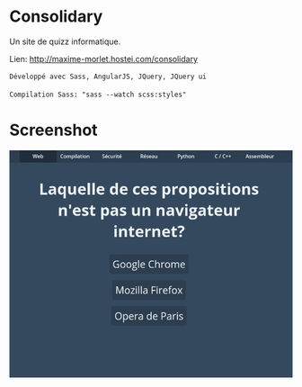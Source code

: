 # Consolidary

Un site de quizz informatique.

Lien: http://maxime-morlet.hostei.com/consolidary

    Développé avec Sass, AngularJS, JQuery, JQuery ui
    
    Compilation Sass: "sass --watch scss:styles"

# Screenshot 

![Alt text](/Screenshot/Screenshot.png?raw=true "A simple question")

